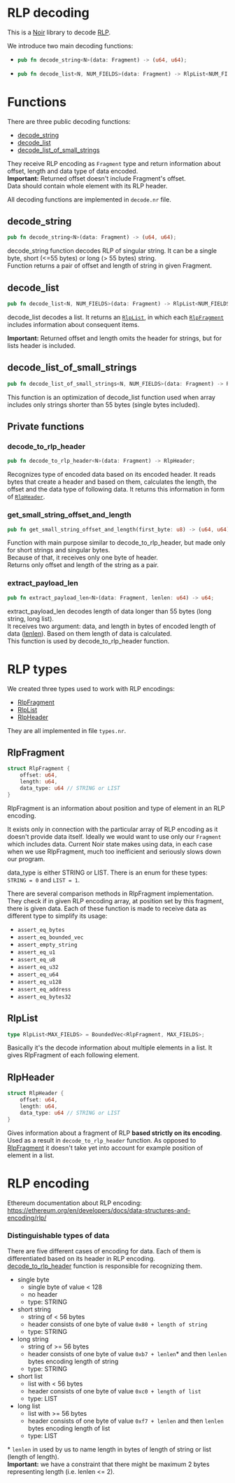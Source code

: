 # RLP decoding

This is a [Noir](https://noir-lang.org) library to decode [RLP](#rlp-encoding).

We introduce two main decoding functions:

- ```rust
  pub fn decode_string<N>(data: Fragment) -> (u64, u64);
  ```
- ```rust
  pub fn decode_list<N, NUM_FIELDS>(data: Fragment) -> RlpList<NUM_FIELDS>;
  ```

# Functions

There are three public decoding functions:

- [decode_string](#decode_string)
- [decode_list](#decode_list)
- [decode_list_of_small_strings](#decode_list_of_small_strings)

They receive RLP encoding as `Fragment` type and return information about offset, length and data type of data encoded.  
**Important:** Returned offset doesn't include Fragment's offset.  
Data should contain whole element with its RLP header.

All decoding functions are implemented in `decode.nr` file.

## decode_string

```Rust
pub fn decode_string<N>(data: Fragment) -> (u64, u64);
```

decode_string function decodes RLP of singular string. It can be a single byte, short (<=55 bytes) or long (> 55 bytes) string.  
Function returns a pair of offset and length of string in given Fragment.

## decode_list

```Rust
pub fn decode_list<N, NUM_FIELDS>(data: Fragment) -> RlpList<NUM_FIELDS>;
```

decode_list decodes a list. It returns an [`RlpList`](#rlplist), in which each [`RlpFragment`](#rlpfragment) includes information about consequent items.

**Important:** Returned offset and length omits the header for strings, but for lists header is included.

## decode_list_of_small_strings

```Rust
pub fn decode_list_of_small_strings<N, NUM_FIELDS>(data: Fragment) -> RlpList<NUM_FIELDS>;
```

This function is an optimization of decode_list function used when array includes only strings shorter than 55 bytes (single bytes included).

## Private functions

### decode_to_rlp_header

```Rust
pub fn decode_to_rlp_header<N>(data: Fragment) -> RlpHeader;
```

Recognizes type of encoded data based on its encoded header. It reads bytes that create a header and based on them, calculates the length, the offset and the data type of following data. It returns this information in form of [`RlpHeader`](#rlpheader).

### get_small_string_offset_and_length

```Rust
pub fn get_small_string_offset_and_length(first_byte: u8) -> (u64, u64);
```

Function with main purpose similar to decode_to_rlp_header, but made only for short strings and singular bytes.  
Because of that, it receives only one byte of header.  
Returns only offset and length of the string as a pair.

### extract_payload_len

```Rust
pub fn extract_payload_len<N>(data: Fragment, lenlen: u64) -> u64;
```

extract_payload_len decodes length of data longer than 55 bytes (long string, long list).  
It receives two argument: data, and length in bytes of encoded length of data ([lenlen](#distinguishable-types-of-data)). Based on them length of data is calculated.  
This function is used by decode_to_rlp_header function.

# RLP types

We created three types used to work with RLP encodings:

- [RlpFragment](#rlpfragment)
- [RlpList](#rlplist)
- [RlpHeader](#rlpheader)

They are all implemented in file `types.nr`.

## RlpFragment

```Rust
struct RlpFragment {
    offset: u64,
    length: u64,
    data_type: u64 // STRING or LIST
}
```

RlpFragment is an information about position and type of element in an RLP encoding.

It exists only in connection with the particular array of RLP encoding as it doesn't provide data itself. Ideally we would want to use only our `Fragment` which includes data. Current Noir state makes using data, in each case when we use RlpFragment, much too inefficient and seriously slows down our program.

data_type is either STRING or LIST. There is an enum for these types: `STRING = 0` and `LIST = 1`.

There are several comparison methods in RlpFragment implementation. They check if in given RLP encoding array, at position set by this fragment, there is given data. Each of these function is made to receive data as different type to simplify its usage:

- `assert_eq_bytes`
- `assert_eq_bounded_vec`
- `assert_empty_string`
- `assert_eq_u1`
- `assert_eq_u8`
- `assert_eq_u32`
- `assert_eq_u64`
- `assert_eq_u128`
- `assert_eq_address`
- `assert_eq_bytes32`

## RlpList

```Rust
type RlpList<MAX_FIELDS> = BoundedVec<RlpFragment, MAX_FIELDS>;
```

Basically it's the decode information about multiple elements in a list. It gives RlpFragment of each following element.

## RlpHeader

```Rust
struct RlpHeader {
    offset: u64,
    length: u64,
    data_type: u64 // STRING or LIST
}
```

Gives information about a fragment of RLP **based strictly on its encoding**. Used as a result in `decode_to_rlp_header` function. As opposed to [RlpFragment](#rlpfragment) it doesn't take yet into account for example position of element in a list.

# RLP encoding

Ethereum documentation about RLP encoding: https://ethereum.org/en/developers/docs/data-structures-and-encoding/rlp/

### Distinguishable types of data

There are five different cases of encoding for data. Each of them is differentiated based on its header in RLP encoding.  
[decode_to_rlp_header](#decode_to_rlp_header) function is responsible for recognizing them.

- single byte
  - single byte of value < 128
  - no header
  - type: STRING
- short string
  - string of < 56 bytes
  - header consists of one byte of value `0x80 + length of string`
  - type: STRING
- long string
  - string of >= 56 bytes
  - header consists of one byte of value `0xb7 + lenlen`\* and then `lenlen` bytes encoding length of string
  - type: STRING
- short list
  - list with < 56 bytes
  - header consists of one byte of value `0xc0 + length of list`
  - type: LIST
- long list
  - list with >= 56 bytes
  - header consists of one byte of value `0xf7 + lenlen` and then `lenlen` bytes encoding length of list
  - type: LIST

\* `lenlen` in used by us to name length in bytes of length of string or list (length of length).  
 **Important:** we have a constraint that there might be maximum 2 bytes representing length (i.e. lenlen <= 2).
